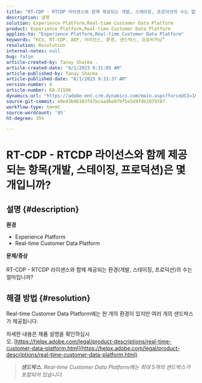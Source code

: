 ```yaml
---
title: "RT-CDP - RTCDP 라이센스와 함께 제공되는 개발, 스테이징, 프로덕션의 수는 얼마입니까?"
description: 설명
solution: Experience Platform,Real-time Customer Data Platform
product: Experience Platform,Real-time Customer Data Platform
applies-to: "Experience Platform,Real-time Customer Data Platform"
keywords: “KCS, RT-CDP, AEP, 라이선스, 환경, 샌드박스, 프로비저닝”
resolution: Resolution
internal-notes: null
bug: false
article-created-by: Tanay Sharma .
article-created-date: "6/1/2023 9:31:05 AM"
article-published-by: Tanay Sharma .
article-published-date: "6/1/2023 9:31:37 AM"
version-number: 4
article-number: KA-21590
dynamics-url: "https://adobe-ent.crm.dynamics.com/main.aspx?forceUCI=1&pagetype=entityrecord&etn=knowledgearticle&id=c3353402-5f00-ee11-8f6e-6045bd0067ea"
source-git-commit: a9e43b96383f47bcaad6e07bf5e5497db2979f87
workflow-type: tm+mt
source-wordcount: '95'
ht-degree: 35%

---
```


# RT-CDP - RTCDP 라이선스와 함께 제공되는 항목(개발, 스테이징, 프로덕션)은 몇 개입니까?

## 설명 {#description}

<b>환경</b>
- Experience Platform
- Real-time Customer Data Platform

<b>문제/증상</b><br><br>RT-CDP - RTCDP 라이센스와 함께 제공되는 환경(개발, 스테이징, 프로덕션)의 수는 얼마입니까?<br>

## 해결 방법 {#resolution}


Real-time Customer Data Platform에는 한 개의 환경이 있지만 여러 개의 샌드박스가 제공됩니다.

자세한 내용은 제품 설명을 확인하십시오. [https://helpx.adobe.com/legal/product-descriptions/real-time-customer-data-platform.html](https://helpx.adobe.com/legal/product-descriptions/real-time-customer-data-platform.html)


> <b>*샌드박스.</b> Real-time Customer Data Platform에는 최대 5개의 샌드박스가 포함되어 있습니다.*

